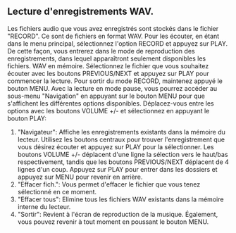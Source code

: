 ## Lecture d'enregistrements WAV.

Les fichiers audio que vous avez enregistrés sont stockés dans le fichier "RECORD".
Ce sont de fichiers en format WAV. Pour les écouter, en étant dans le menu principal, sélectionnez l'option RECORD et appuyez sur PLAY.
De cette façon, vous entrerez dans le mode de reproduction des enregistrements, dans lequel apparaîtront seulement disponibles les
fichiers. WAV en mémoire.
Sélectionnez le fichier que vous souhaitez écouter avec les boutons PREVIOUS/NEXT et appuyez sur PLAY pour commencer la lecture.
Pour sortir du mode RECORD, maintenez appuyé le bouton MENU.
Avec la lecture en mode pause, vous pourrez accéder au sous-menu "Navigation" en appuyant sur le bouton MENU pour que s'affichent les différentes options disponibles. Déplacez-vous entre les options avec les boutons VOLUME +/- et sélectionnez en appuyant le bouton PLAY:
1. "Navigateur": Affiche les enregistrements existants dans la mémoire du lecteur. Utilisez les boutons centraux pour trouver
l'enregistrement que vous désirez écouter et appuyez sur PLAY pour la sélectionner. Les boutons VOLUME +/- déplacent d'une ligne la
sélection vers le haut/bas respectivement, tandis que les boutons PREVIOUS/NEXT déplacent de 4 lignes d'un coup.
Appuyez sur PLAY pour entrer dans les dossiers et appuyez sur MENU pour revenir en arrière.
2. "Effacer fich.": Vous permet d'effacer le fichier que vous tenez sélectionné en ce moment.
3. "Effacer tous": Elimine tous les fichiers WAV existants dans la mémoire interne du lecteur.
4. "Sortir": Revient à l'écran de reproduction de la musique. Également, vous pouvez revenir à tout moment en poussant le bouton MENU.
